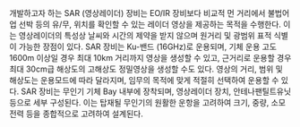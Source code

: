  개발하고자 하는 SAR (영상레이더) 장비는 EO/IR 장비보다 비교적 먼 거리에서 불법어업 선박 등의 유/무, 위치를 확인할 수 있는 레이더 영상을 제공하는 목적을 수행한다. 이는 영상레이더의 특성상 날씨와 시간의 제약을 받지 않으며 원거리 및 광범위 표적 식별이 가능한 장점이 있다. SAR 장비는 Ku-밴드 (16GHz)로 운용되며, 기체 운용 고도 1600m 이상일 경우 최대 10km 거리까지 영상을 생성할 수 있고, 근거리로 운용할 경우 최대 30cm급 해상도의 고해상도 정밀영상을 생성할 수도 있다. 영상의 거리, 범위 및 해상도는 운용모드에 따라 달라지며, 임무의 목적에 맞게 적절히 선택하여 운용할 수 있다. SAR 장비는 무인기 기체 Bay 내부에 장착되며, 영상레이더 장치, 안테나팬틸트유닛 등으로 세부 구성된다. 이는 탑재될 무인기의 원활한 운항을 고려하여 크기, 중량, 소모전력 등을 종합적으로 고려하여 설계된다. 
